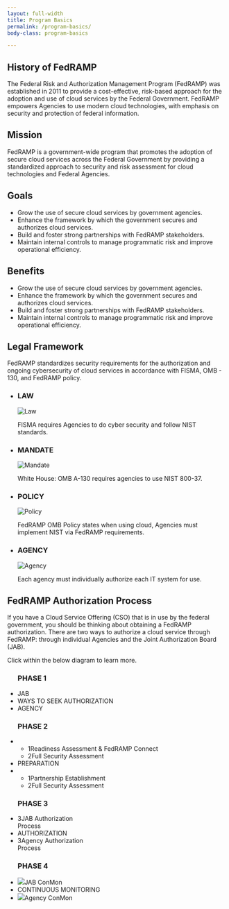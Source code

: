 ```yaml
---
layout: full-width
title: Program Basics
permalink: /program-basics/
body-class: program-basics

---
```

<div id="history-mission-goals">
	<section id="history">
		<div class="inner">
		<h2>History of FedRAMP</h2>
		<p>The Federal Risk and Authorization Management Program (FedRAMP) was established in 2011 to provide a cost-effective, risk-based approach for the adoption and use of cloud services by the Federal Government. FedRAMP empowers Agencies to use modern cloud technologies, with emphasis on security and protection of federal information. </p>
		</div>
	</section>
<section id="mission">
	<div class="inner">
	<h2>Mission</h2>
	<p>FedRAMP is a government-wide program that promotes the adoption of secure cloud services across the Federal Government by providing a standardized approach to security and risk assessment for cloud technologies and Federal Agencies.</p>
	</div>
</section>
<section id="goals">
	<div class="inner">
	<h2>Goals</h2>
	<ul>
		<li><i class="fas fa-arrow-circle-right"></i>Grow the use of secure cloud services by government agencies.</li>
		<li><i class="fas fa-arrow-circle-right"></i>Enhance the framework by which the government secures and authorizes cloud services.</li>
		<li><i class="fas fa-arrow-circle-right"></i>Build and foster strong partnerships with FedRAMP stakeholders.</li>
		<li><i class="fas fa-arrow-circle-right"></i>Maintain internal controls to manage programmatic risk and improve operational efficiency.</li>
	</ul>
	</div>
</section>
<section id="benefits">
	<div class="inner">
	<h2>Benefits</h2>
	<ul>
		<li><i class="fas fa-arrow-circle-right"></i>Grow the use of secure cloud services by government agencies.</li>
		<li><i class="fas fa-arrow-circle-right"></i>Enhance the framework by which the government secures and authorizes cloud services.</li>
		<li><i class="fas fa-arrow-circle-right"></i>Build and foster strong partnerships with FedRAMP stakeholders.</li>
		<li><i class="fas fa-arrow-circle-right"></i>Maintain internal controls to manage programmatic risk and improve operational efficiency.</li>
	</ul>
	</div>
</section>
</div>
<section id="legal-framework">
	<div class="inner">
		<div class="text">
		<h2>Legal Framework</h2>
		<p>FedRAMP standardizes security requirements for the authorization and ongoing cybersecurity of cloud services in accordance with FISMA, OMB - 130, and FedRAMP policy.</p>
		<ul>
			<li><h3>LAW</h3>
				<img src="{{site.baseurl}}/assets/img/law-icon.png" alt="Law" title="Law">
			<p>FISMA requires Agencies to do cyber security and follow NIST standards.</p></li>
			<li><h3>MANDATE</h3>
				<img src="{{site.baseurl}}/assets/img/mandate-icon.png" alt="Mandate" title="Mandate">
			<p>White House: OMB A-130 requires agencies to use NIST 800-37.</p></li>
			<li><h3>POLICY</h3>
				<img src="{{site.baseurl}}/assets/img/policy-icon.png" alt="Policy" title="Policy">
			<p>FedRAMP OMB Policy states when using cloud, Agencies must implement NIST via FedRAMP requirements.</p></li>
			<li><h3>AGENCY</h3>
				<img src="{{site.baseurl}}/assets/img/agency-icon.png" alt="Agency" title="Agency">
			<p>Each agency must individually authorize each IT system for use. </p></li>
		</ul>
		</div>
	</div>
</section>
<div class="auth-process">
		<h2>FedRAMP Authorization Process</h2>
		<p> If you have a Cloud Service Offering (CSO) that is in use by the federal government, you should be thinking about obtaining a FedRAMP authorization. There are two ways to authorize a cloud service through FedRAMP: through individual Agencies and the Joint Authorization Board (JAB).</p>
</div>
<div class="process-diagram">
		<p>Click within the below diagram to learn more.</p>
		<div class="process-container">
		<ul class="column-1">
			<h3>PHASE 1</h3>
			<li class="jab-first">JAB<i class="fas fa-arrow-circle-right"></i></li>
			<li class="seek">WAYS TO SEEK AUTHORIZATION</li>
			<li class="agency-first">AGENCY<i class="fas fa-arrow-circle-right"></i></li>
		</ul>
		<ul class="column-2">
			<h3>PHASE 2</h3>
			<li class="jab-one-two">
				<ul>
					<li class="readiness"><span>1</span>Readiness Assessment & FedRAMP Connect</li>
					<li class="security"><span>2</span>Full Security Assessment</li>
				</ul>
			</li>
				<li class="prep">PREPARATION</li>
			<li class="agency-one-two">
				<ul>
					<li class="one"><span>1</span>Partnership Establishment</li>
					<li class="two"><span>2</span>Full Security Assessment</li>
				</ul>
			</li>
		</ul>
		<ul class="column-3">
			<h3>PHASE 3</h3>
			<li class="jab-auth"><span>3</span>JAB Authorization <br/>Process</li>
				<li class="auth">AUTHORIZATION</li>
				<li class="agency-auth"><span>3</span>Agency Authorization <br/>Process</li>
		</ul>
		<ul class="column-4">
			<h3>PHASE 4</h3>
				<li class="jab-conmon"><span><img src="{{site.baseurl}}/assets/img/conmon-process.png"></span>JAB ConMon</li>
				<li class="conmon">CONTINUOUS MONITORING</li>
				<li class="agency-conmon"><span><img src="{{site.baseurl}}/assets/img/conmon-process-red.png"></span>Agency ConMon</li>
		</ul>
		</div>
</div>
	
